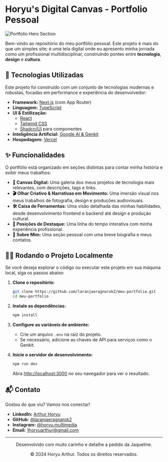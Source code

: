 # Horyu's Digital Canvas - Portfolio Pessoal

![Portfolio Hero Section](https://i.ibb.co/RTBFm7Hn/envato-labs-image-edit-1.png)

Bem-vindo ao repositório do meu portfólio pessoal. Este projeto é mais do que um simples site; é uma tela digital onde eu apresento minha jornada como um profissional multidisciplinar, construindo pontes entre **tecnologia**, **design** e **cultura**.

## 🚀 Tecnologias Utilizadas

Este projeto foi construído com um conjunto de tecnologias modernas e robustas, focadas em performance e experiência do desenvolvedor:

- **Framework:** [Next.js](https://nextjs.org/) (com App Router)
- **Linguagem:** [TypeScript](https://www.typescriptlang.org/)
- **UI & Estilização:**
  - [React](https://reactjs.org/)
  - [Tailwind CSS](https://tailwindcss.com/)
  - [Shadcn/UI](https://ui.shadcn.com/) para componentes
- **Inteligência Artificial:** [Google AI & Genkit](https://firebase.google.com/docs/genkit)
- **Hospedagem:** [Vercel](https://vercel.com/)

## ✨ Funcionalidades

O portfólio está organizado em seções distintas para contar minha história e exibir meus trabalhos:

- **🎨 Canvas Digital:** Uma galeria dos meus projetos de tecnologia mais relevantes, com descrições, tags e links.
- **🎬 Olhar Criativo & Narrativas em Movimento:** Uma imersão visual nos meus trabalhos de fotografia, design e produções audiovisuais.
- **🛠️ Caixa de Ferramentas:** Uma visão detalhada das minhas habilidades, desde desenvolvimento frontend e backend até design e produção cultural.
- **💼 Posições de Destaque:** Uma linha do tempo interativa com minha experiência profissional.
- **👤 Sobre Mim:** Uma seção pessoal com uma breve biografia e meus contatos.

## 🏃‍♂️ Rodando o Projeto Localmente

Se você deseja explorar o código ou executar este projeto em sua máquina local, siga os passos abaixo:

1.  **Clone o repositório:**
    ```bash
    git clone https://github.com/laranjaeragnarok2/meu-portfolio.git
    cd meu-portfolio
    ```

2.  **Instale as dependências:**
    ```bash
    npm install
    ```

3.  **Configure as variáveis de ambiente:**
    - Crie um arquivo `.env` na raiz do projeto.
    - Se necessário, adicione as chaves de API para serviços como o Genkit.

4.  **Inicie o servidor de desenvolvimento:**
    ```bash
    npm run dev
    ```

    Abra [http://localhost:3000](http://localhost:3000) no seu navegador para ver o resultado.

## 📬 Contato

Gostou do que viu? Vamos nos conectar!

- **LinkedIn:** [Arthur Horyu](https://www.linkedin.com/in/arthur-horyu-128933363/)
- **GitHub:** [@laranjaeragnarok2](https://github.com/laranjaeragnarok2)
- **Instagram:** [@horyu.multimedia](https://www.instagram.com/horyu.multimedia/)
- **Email:** 1horyuarthur@gmail.com

---

<p align="center">
  Desenvolvido com muito carinho e detalhe a pedido da Jaqueline.
</p>
<p align="center">
  &copy; 2024 Horyu Arthur. Todos os direitos reservados.
</p>
